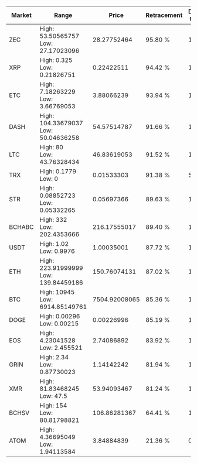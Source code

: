| Market | Range | Price| Retracement | Doubles to 50% |
| --- | --- | --- | --- | --- |
| ZEC | High: 53.50565757<br />Low: 27.17023096 | 28.27752464 | 95.80 % | 1.43 |
| XRP | High: 0.325<br />Low: 0.21826751 | 0.22422511 | 94.42 % | 1.21 |
| ETC | High: 7.18263229<br />Low: 3.66769053 | 3.88066239 | 93.94 % | 1.40 |
| DASH | High: 104.33679037<br />Low: 50.04636258 | 54.57514787 | 91.66 % | 1.41 |
| LTC | High: 80<br />Low: 43.76328434 | 46.83619053 | 91.52 % | 1.32 |
| TRX | High: 0.1779<br />Low: 0 | 0.01533303 | 91.38 % | 5.80 |
| STR | High: 0.08852723<br />Low: 0.05332265 | 0.05697366 | 89.63 % | 1.24 |
| BCHABC | High: 332<br />Low: 202.4353666 | 216.17555017 | 89.40 % | 1.24 |
| USDT | High: 1.02<br />Low: 0.9976 | 1.00035001 | 87.72 % | 1.01 |
| ETH | High: 223.91999999<br />Low: 139.84459186 | 150.76074131 | 87.02 % | 1.21 |
| BTC | High: 10945<br />Low: 6914.85149761 | 7504.92008065 | 85.36 % | 1.19 |
| DOGE | High: 0.00296<br />Low: 0.00215 | 0.00226996 | 85.19 % | 1.13 |
| EOS | High: 4.23041528<br />Low: 2.455521 | 2.74086892 | 83.92 % | 1.22 |
| GRIN | High: 2.34<br />Low: 0.87730023 | 1.14142242 | 81.94 % | 1.41 |
| XMR | High: 81.83468245<br />Low: 47.5 | 53.94093467 | 81.24 % | 1.20 |
| BCHSV | High: 154<br />Low: 80.81798821 | 106.86281367 | 64.41 % | 1.10 |
| ATOM | High: 4.36695049<br />Low: 1.94113584 | 3.84884839 | 21.36 % | 0.00 |
